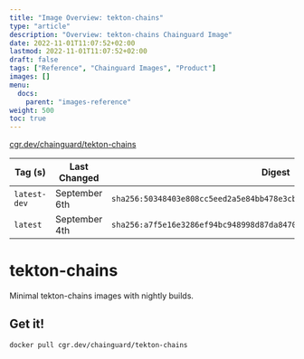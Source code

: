 ```yaml
---
title: "Image Overview: tekton-chains"
type: "article"
description: "Overview: tekton-chains Chainguard Image"
date: 2022-11-01T11:07:52+02:00
lastmod: 2022-11-01T11:07:52+02:00
draft: false
tags: ["Reference", "Chainguard Images", "Product"]
images: []
menu:
  docs:
    parent: "images-reference"
weight: 500
toc: true
---
```


[cgr.dev/chainguard/tekton-chains](https://github.com/chainguard-images/images/tree/main/images/tekton-chains)

| Tag (s)       | Last Changed  | Digest                                                                    |
|---------------|---------------|---------------------------------------------------------------------------|
|  `latest-dev` | September 6th | `sha256:50348403e808cc5eed2a5e84bb478e3cbc9af3611fa950d614c6f89ef8b40bcf` |
|  `latest`     | September 4th | `sha256:a7f5e16e3286ef94bc948998d87da8470c57fe93e25f599eda1286b931b105a4` |

# tekton-chains

Minimal tekton-chains images with nightly builds.

## Get it!

```shell
docker pull cgr.dev/chainguard/tekton-chains
```

